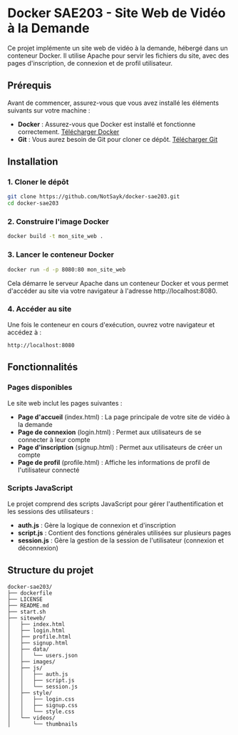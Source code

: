 # Docker SAE203 - Site Web de Vidéo à la Demande

Ce projet implémente un site web de vidéo à la demande, hébergé dans un conteneur Docker. Il utilise Apache pour servir les fichiers du site, avec des pages d'inscription, de connexion et de profil utilisateur.

## Prérequis

Avant de commencer, assurez-vous que vous avez installé les éléments suivants sur votre machine :

- **Docker** : Assurez-vous que Docker est installé et fonctionne correctement. [Télécharger Docker](https://www.docker.com/products/docker-desktop)
- **Git** : Vous aurez besoin de Git pour cloner ce dépôt. [Télécharger Git](https://git-scm.com/downloads)

## Installation

### 1. Cloner le dépôt
```bash
git clone https://github.com/NotSayk/docker-sae203.git
cd docker-sae203
```

### 2. Construire l'image Docker
```bash
docker build -t mon_site_web .
```

### 3. Lancer le conteneur Docker
```bash
docker run -d -p 8080:80 mon_site_web
```
Cela démarre le serveur Apache dans un conteneur Docker et vous permet d'accéder au site via votre navigateur à l'adresse http://localhost:8080.

### 4. Accéder au site
Une fois le conteneur en cours d'exécution, ouvrez votre navigateur et accédez à :
```
http://localhost:8080
```

## Fonctionnalités

### Pages disponibles
Le site web inclut les pages suivantes :

- **Page d'accueil** (index.html) : La page principale de votre site de vidéo à la demande
- **Page de connexion** (login.html) : Permet aux utilisateurs de se connecter à leur compte
- **Page d'inscription** (signup.html) : Permet aux utilisateurs de créer un compte
- **Page de profil** (profile.html) : Affiche les informations de profil de l'utilisateur connecté

### Scripts JavaScript
Le projet comprend des scripts JavaScript pour gérer l'authentification et les sessions des utilisateurs :

- **auth.js** : Gère la logique de connexion et d'inscription
- **script.js** : Contient des fonctions générales utilisées sur plusieurs pages
- **session.js** : Gère la gestion de la session de l'utilisateur (connexion et déconnexion)

## Structure du projet

```
docker-sae203/
├── dockerfile             
├── LICENSE               
├── README.md           
├── start.sh              
├── siteweb/              
│   ├── index.html        
│   ├── login.html        
│   ├── profile.html   
│   ├── signup.html      
│   ├── data/             
│   │   └── users.json
│   ├── images/           
│   ├── js/                
│   │   ├── auth.js       
│   │   ├── script.js       
│   │   └── session.js    
│   ├── style/            
│   │   ├── login.css      
│   │   ├── signup.css    
│   │   └── style.css       
│   └── videos/            
│       └── thumbnails      
```
